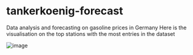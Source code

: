 # tankerkoenig-forecast
Data analysis and forecasting on gasoline prices in Germany <space><space>
Here is the visualisation on the top stations with the most entries in the dataset <space><space>

![image](https://user-images.githubusercontent.com/25065706/58381495-e4761080-7fbd-11e9-889d-f9f0a9ed11f9.png)
